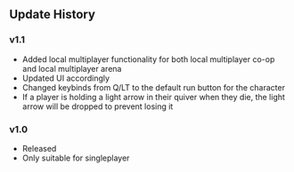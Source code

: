 ## Update History
### v1.1
* Added local multiplayer functionality for both local multiplayer co-op and local multiplayer arena
* Updated UI accordingly
* Changed keybinds from Q/LT to the default run button for the character
* If a player is holding a light arrow in their quiver when they die, the light arrow will be dropped to prevent losing it
### v1.0
* Released
* Only suitable for singleplayer
